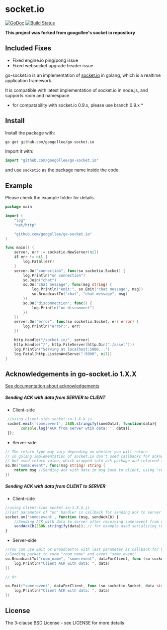 # socket.io

[![GoDoc](http://godoc.org/github.com/c9s/go-socket.io?status.svg)](http://godoc.org/github.com/c9s/go-socket.io) [![Build Status](https://travis-ci.org/googollee/go-socket.io.svg)](https://travis-ci.org/c9s/go-socket.io)

**This project was forked from googollee's socket io repository**

## Included Fixes

- Fixed engine.io ping/pong issue
- Fixed websocket upgrade header issue

go-socket.io is an implementation of [socket.io](http://socket.io) in golang, which is a realtime application framework.

It is compatible with latest implementation of socket.io in node.js, and supports room and namespace.

* for compatability with socket.io 0.9.x, please use branch 0.9.x *

## Install

Install the package with:

```bash
go get github.com/googollee/go-socket.io
```

Import it with:

```go
import "github.com/googollee/go-socket.io"
```

and use `socketio` as the package name inside the code.

## Example

Please check the example folder for details.

```go
package main

import (
	"log"
	"net/http"

	"github.com/googollee/go-socket.io"
)

func main() {
	server, err := socketio.NewServer(nil)
	if err != nil {
		log.Fatal(err)
	}
	server.On("connection", func(so socketio.Socket) {
		log.Println("on connection")
		so.Join("chat")
		so.On("chat message", func(msg string) {
			log.Println("emit:", so.Emit("chat message", msg))
			so.BroadcastTo("chat", "chat message", msg)
		})
		so.On("disconnection", func() {
			log.Println("on disconnect")
		})
	})
	server.On("error", func(so socketio.Socket, err error) {
		log.Println("error:", err)
	})

	http.Handle("/socket.io/", server)
	http.Handle("/", http.FileServer(http.Dir("./asset")))
	log.Println("Serving at localhost:5000...")
	log.Fatal(http.ListenAndServe(":5000", nil))
}
```

## Acknowledgements in go-socket.io 1.X.X

[See documentation about acknowledgements](http://socket.io/docs/#sending-and-getting-data-(acknowledgements))

##### Sending ACK with data from SERVER to CLIENT

* Client-side

```javascript
 //using client-side socket.io-1.X.X.js
 socket.emit('some:event', JSON.stringify(someData), function(data){
       console.log('ACK from server wtih data: ', data));
 });
```

* Server-side

```go
// The return type may vary depending on whether you will return
// In golang implementation of socket.io don't used callbacks for acknowledgement,
// but used return value, which wrapped into ack package and returned to the client's callback in JavaScript
so.On("some:event", func(msg string) string {
	return msg //Sending ack with data in msg back to client, using "return statement"
})
```

##### Sending ACK with data from CLIENT to SERVER

* Client-side

```javascript
//using client-side socket.io-1.X.X.js
//last parameter of "on" handler is callback for sending ack to server with data or without data
socket.on('some:event', function (msg, sendAckCb) {
    //Sending ACK with data to server after receiving some:event from server
    sendAckCb(JSON.stringify(data)); // for example used serializing to JSON
}
```

* Server-side

```go
//You can use Emit or BroadcastTo with last parameter as callback for handling ack from client
//Sending packet to room "room_name" and event "some:event"
so.BroadcastTo("room_name", "some:event", dataForClient, func (so socketio.Socket, data string) {
	log.Println("Client ACK with data: ", data)
})

// Or

so.Emit("some:event", dataForClient, func (so socketio.Socket, data string) {
	log.Println("Client ACK with data: ", data)
})
```

## License

The 3-clause BSD License  - see LICENSE for more details
